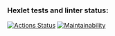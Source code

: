 ### Hexlet tests and linter status:
[![Actions Status](https://github.com/Nadezhda-97/frontend-project-11/workflows/hexlet-check/badge.svg)](https://github.com/Nadezhda-97/frontend-project-11/actions)
[![Maintainability](https://api.codeclimate.com/v1/badges/950a558cc927a371d129/maintainability)](https://codeclimate.com/github/Nadezhda-97/frontend-project-11/maintainability)
